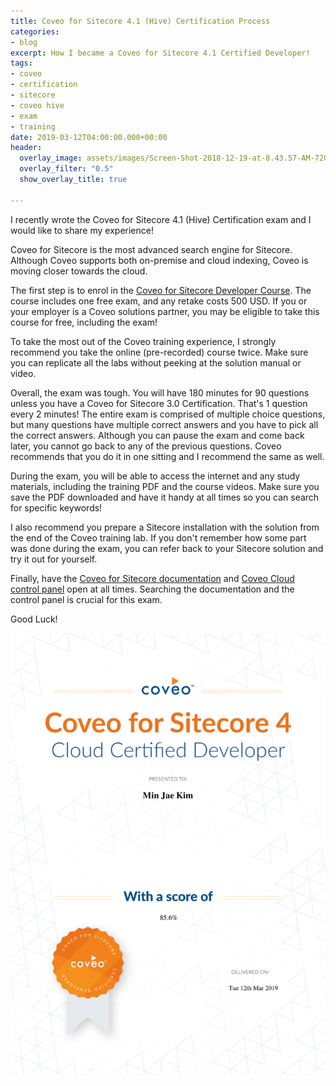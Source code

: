 ```yaml
---
title: Coveo for Sitecore 4.1 (Hive) Certification Process
categories:
- blog
excerpt: How I became a Coveo for Sitecore 4.1 Certified Developer!
tags:
- coveo
- certification
- sitecore
- coveo hive
- exam
- training
date: 2019-03-12T04:00:00.000+00:00
header:
  overlay_image: assets/images/Screen-Shot-2018-12-19-at-8.43.57-AM-720x430.png
  overlay_filter: "0.5"
  show_overlay_title: true

---
```

I recently wrote the Coveo for Sitecore 4.1 (Hive) Certification exam and I would like to share my experience!

Coveo for Sitecore is the most advanced search engine for Sitecore. Although Coveo supports both on-premise and cloud indexing, Coveo is moving closer towards the cloud.

The first step is to enrol in the [Coveo for Sitecore Developer Course](https://academy.coveo.com/series/coveo-for-sitecore-administrator-learning-path/coveo-for-sitecore-developer). The course includes one free exam, and any retake costs 500 USD. If you or your employer is a Coveo solutions partner, you may be eligible to take this course for free, including the exam!

To take the most out of the Coveo training experience, I strongly recommend you take the online (pre-recorded) course twice. Make sure you can replicate all the labs without peeking at the solution manual or video.

Overall, the exam was tough. You will have 180 minutes for 90 questions unless you have a Coveo for Sitecore 3.0 Certification. That's 1 question every 2 minutes! The entire exam is comprised of multiple choice questions, but many questions have multiple correct answers and you have to pick all the correct answers. Although you can pause the exam and come back later, you cannot go back to any of the previous questions. Coveo recommends that you do it in one sitting and I recommend the same as well.

During the exam, you will be able to access the internet and any study materials, including the training PDF and the course videos. Make sure you save the PDF downloaded and have it handy at all times so you can search for specific keywords!

I also recommend you prepare a Sitecore installation with the solution from the end of the Coveo training lab. If you don't remember how some part was done during the exam, you can refer back to your Sitecore solution and try it out for yourself.

Finally, have the [Coveo for Sitecore documentation](https://docs.coveo.com/en/2709/root/coveo-for-sitecore-documentation) and [Coveo Cloud control panel](https://www.coveo.com/en/login) open at all times. Searching the documentation and the control panel is crucial for this exam.

Good Luck!

![](/assets/images/Coveo_Min-Jae-Kim.jpg)